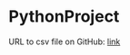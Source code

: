 # PythonProject

URL to csv file on GitHub: [link](https://raw.githubusercontent.com/dtandev/coronavirus/master/data/CoronavirusPL%20-%20General.csv)